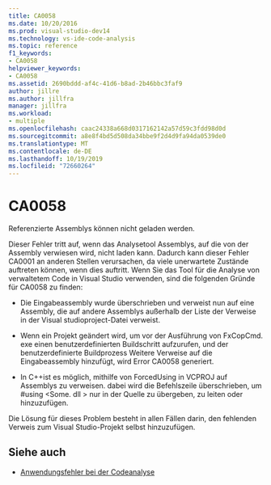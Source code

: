 ```yaml
---
title: CA0058
ms.date: 10/20/2016
ms.prod: visual-studio-dev14
ms.technology: vs-ide-code-analysis
ms.topic: reference
f1_keywords:
- CA0058
helpviewer_keywords:
- CA0058
ms.assetid: 2690bddd-af4c-41d6-b8ad-2b46bbc3faf9
author: jillre
ms.author: jillfra
manager: jillfra
ms.workload:
- multiple
ms.openlocfilehash: caac24338a668d0317162142a57d59c3fdd98d0d
ms.sourcegitcommit: a8e8f4bd5d508da34bbe9f2d4d9fa94da0539de0
ms.translationtype: MT
ms.contentlocale: de-DE
ms.lasthandoff: 10/19/2019
ms.locfileid: "72660264"
---
```

# <a name="ca0058"></a>CA0058

Referenzierte Assemblys können nicht geladen werden.

Dieser Fehler tritt auf, wenn das Analysetool Assemblys, auf die von der Assembly verwiesen wird, nicht laden kann. Dadurch kann dieser Fehler CA0001 an anderen Stellen verursachen, da viele unerwartete Zustände auftreten können, wenn dies auftritt. Wenn Sie das Tool für die Analyse von verwaltetem Code in Visual Studio verwenden, sind die folgenden Gründe für CA0058 zu finden:

- Die Eingabeassembly wurde überschrieben und verweist nun auf eine Assembly, die auf andere Assemblys außerhalb der Liste der Verweise in der Visual studioproject-Datei verweist.

- Wenn ein Projekt geändert wird, um vor der Ausführung von FxCopCmd. exe einen benutzerdefinierten Buildschritt aufzurufen, und der benutzerdefinierte Buildprozess Weitere Verweise auf die Eingabeassembly hinzufügt, wird Error CA0058 generiert.

- In C++ist es möglich, mithilfe von ForcedUsing in VCPROJ auf Assemblys zu verweisen. dabei wird die Befehlszeile überschrieben, um #using \<Some. dll > nur in der Quelle zu übergeben, zu leiten oder hinzuzufügen.

Die Lösung für dieses Problem besteht in allen Fällen darin, den fehlenden Verweis zum Visual Studio-Projekt selbst hinzuzufügen.

## <a name="see-also"></a>Siehe auch

- [Anwendungsfehler bei der Codeanalyse](../code-quality/code-analysis-application-errors.md)
